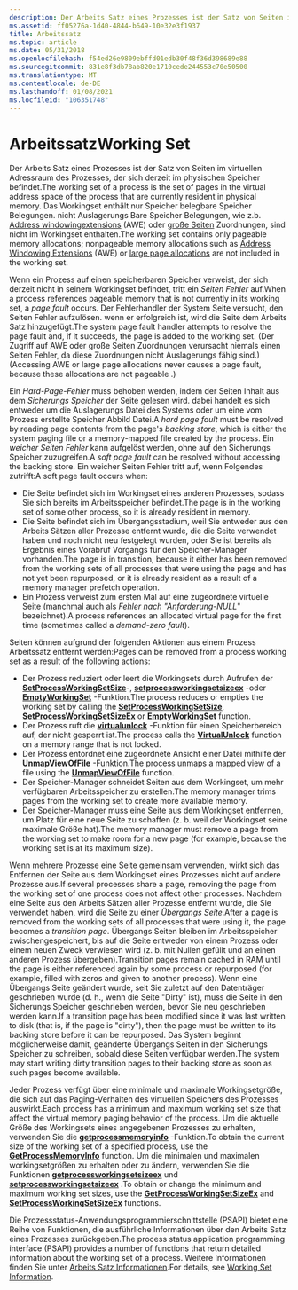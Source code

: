 ```yaml
---
description: Der Arbeits Satz eines Prozesses ist der Satz von Seiten im virtuellen Adressraum des Prozesses, der sich derzeit im physischen Speicher befindet.
ms.assetid: ff05276a-1d40-4844-b649-10e32e3f1937
title: Arbeitssatz
ms.topic: article
ms.date: 05/31/2018
ms.openlocfilehash: f54ed26e9809ebffd01edb30f48f36d398689e88
ms.sourcegitcommit: 831e8f3db78ab820e1710cede244553c70e50500
ms.translationtype: MT
ms.contentlocale: de-DE
ms.lasthandoff: 01/08/2021
ms.locfileid: "106351748"
---
```

# <a name="working-set"></a><span data-ttu-id="6e707-103">Arbeitssatz</span><span class="sxs-lookup"><span data-stu-id="6e707-103">Working Set</span></span>

<span data-ttu-id="6e707-104">Der Arbeits Satz eines Prozesses ist der Satz von Seiten im virtuellen Adressraum des Prozesses, der sich derzeit im physischen Speicher befindet.</span><span class="sxs-lookup"><span data-stu-id="6e707-104">The working set of a process is the set of pages in the virtual address space of the process that are currently resident in physical memory.</span></span> <span data-ttu-id="6e707-105">Das Workingset enthält nur Speicher belegbare Speicher Belegungen. nicht Auslagerungs Bare Speicher Belegungen, wie z.b. [Address windowingextensions](address-windowing-extensions.md) (AWE) oder [große Seiten](large-page-support.md) Zuordnungen, sind nicht im Workingset enthalten.</span><span class="sxs-lookup"><span data-stu-id="6e707-105">The working set contains only pageable memory allocations; nonpageable memory allocations such as [Address Windowing Extensions](address-windowing-extensions.md) (AWE) or [large page allocations](large-page-support.md) are not included in the working set.</span></span>

<span data-ttu-id="6e707-106">Wenn ein Prozess auf einen speicherbaren Speicher verweist, der sich derzeit nicht in seinem Workingset befindet, tritt ein *Seiten Fehler* auf.</span><span class="sxs-lookup"><span data-stu-id="6e707-106">When a process references pageable memory that is not currently in its working set, a *page fault* occurs.</span></span> <span data-ttu-id="6e707-107">Der Fehlerhandler der System Seite versucht, den Seiten Fehler aufzulösen. wenn er erfolgreich ist, wird die Seite dem Arbeits Satz hinzugefügt.</span><span class="sxs-lookup"><span data-stu-id="6e707-107">The system page fault handler attempts to resolve the page fault and, if it succeeds, the page is added to the working set.</span></span> <span data-ttu-id="6e707-108">(Der Zugriff auf AWE oder große Seiten Zuordnungen verursacht niemals einen Seiten Fehler, da diese Zuordnungen nicht Auslagerungs fähig sind.)</span><span class="sxs-lookup"><span data-stu-id="6e707-108">(Accessing AWE or large page allocations never causes a page fault, because these allocations are not pageable .)</span></span>

<span data-ttu-id="6e707-109">Ein *Hard-Page-Fehler* muss behoben werden, indem der Seiten Inhalt aus dem *Sicherungs Speicher* der Seite gelesen wird. dabei handelt es sich entweder um die Auslagerungs Datei des Systems oder um eine vom Prozess erstellte Speicher Abbild Datei.</span><span class="sxs-lookup"><span data-stu-id="6e707-109">A *hard page fault* must be resolved by reading page contents from the page's *backing store*, which is either the system paging file or a memory-mapped file created by the process.</span></span> <span data-ttu-id="6e707-110">Ein *weicher Seiten Fehler* kann aufgelöst werden, ohne auf den Sicherungs Speicher zuzugreifen.</span><span class="sxs-lookup"><span data-stu-id="6e707-110">A *soft page fault* can be resolved without accessing the backing store.</span></span> <span data-ttu-id="6e707-111">Ein weicher Seiten Fehler tritt auf, wenn Folgendes zutrifft:</span><span class="sxs-lookup"><span data-stu-id="6e707-111">A soft page fault occurs when:</span></span>

-   <span data-ttu-id="6e707-112">Die Seite befindet sich im Workingset eines anderen Prozesses, sodass Sie sich bereits im Arbeitsspeicher befindet.</span><span class="sxs-lookup"><span data-stu-id="6e707-112">The page is in the working set of some other process, so it is already resident in memory.</span></span>
-   <span data-ttu-id="6e707-113">Die Seite befindet sich im Übergangsstadium, weil Sie entweder aus den Arbeits Sätzen aller Prozesse entfernt wurde, die die Seite verwendet haben und noch nicht neu festgelegt wurden, oder Sie ist bereits als Ergebnis eines Vorabruf Vorgangs für den Speicher-Manager vorhanden.</span><span class="sxs-lookup"><span data-stu-id="6e707-113">The page is in transition, because it either has been removed from the working sets of all processes that were using the page and has not yet been repurposed, or it is already resident as a result of a memory manager prefetch operation.</span></span>
-   <span data-ttu-id="6e707-114">Ein Prozess verweist zum ersten Mal auf eine zugeordnete virtuelle Seite (manchmal auch als *Fehler nach "Anforderung-NULL*" bezeichnet).</span><span class="sxs-lookup"><span data-stu-id="6e707-114">A process references an allocated virtual page for the first time (sometimes called a *demand-zero fault*).</span></span>

<span data-ttu-id="6e707-115">Seiten können aufgrund der folgenden Aktionen aus einem Prozess Arbeitssatz entfernt werden:</span><span class="sxs-lookup"><span data-stu-id="6e707-115">Pages can be removed from a process working set as a result of the following actions:</span></span>

-   <span data-ttu-id="6e707-116">Der Prozess reduziert oder leert die Workingsets durch Aufrufen der [**SetProcessWorkingSetSize**](/windows/win32/api/winbase/nf-winbase-setprocessworkingsetsize)-, [**setprocessworkingsetsizeex**](/windows/win32/api/memoryapi/nf-memoryapi-setprocessworkingsetsizeex) -oder [**EmptyWorkingSet**](/windows/win32/api/psapi/nf-psapi-emptyworkingset) -Funktion.</span><span class="sxs-lookup"><span data-stu-id="6e707-116">The process reduces or empties the working set by calling the [**SetProcessWorkingSetSize**](/windows/win32/api/winbase/nf-winbase-setprocessworkingsetsize), [**SetProcessWorkingSetSizeEx**](/windows/win32/api/memoryapi/nf-memoryapi-setprocessworkingsetsizeex) or [**EmptyWorkingSet**](/windows/win32/api/psapi/nf-psapi-emptyworkingset) function.</span></span>
-   <span data-ttu-id="6e707-117">Der Prozess ruft die [**virtualunlock**](/windows/win32/api/memoryapi/nf-memoryapi-virtualunlock) -Funktion für einen Speicherbereich auf, der nicht gesperrt ist.</span><span class="sxs-lookup"><span data-stu-id="6e707-117">The process calls the [**VirtualUnlock**](/windows/win32/api/memoryapi/nf-memoryapi-virtualunlock) function on a memory range that is not locked.</span></span>
-   <span data-ttu-id="6e707-118">Der Prozess entordnet eine zugeordnete Ansicht einer Datei mithilfe der [**UnmapViewOfFile**](/windows/win32/api/memoryapi/nf-memoryapi-unmapviewoffile) -Funktion.</span><span class="sxs-lookup"><span data-stu-id="6e707-118">The process unmaps a mapped view of a file using the [**UnmapViewOfFile**](/windows/win32/api/memoryapi/nf-memoryapi-unmapviewoffile) function.</span></span>
-   <span data-ttu-id="6e707-119">Der Speicher-Manager schneidet Seiten aus dem Workingset, um mehr verfügbaren Arbeitsspeicher zu erstellen.</span><span class="sxs-lookup"><span data-stu-id="6e707-119">The memory manager trims pages from the working set to create more available memory.</span></span>
-   <span data-ttu-id="6e707-120">Der Speicher-Manager muss eine Seite aus dem Workingset entfernen, um Platz für eine neue Seite zu schaffen (z. b. weil der Workingset seine maximale Größe hat).</span><span class="sxs-lookup"><span data-stu-id="6e707-120">The memory manager must remove a page from the working set to make room for a new page (for example, because the working set is at its maximum size).</span></span>

<span data-ttu-id="6e707-121">Wenn mehrere Prozesse eine Seite gemeinsam verwenden, wirkt sich das Entfernen der Seite aus dem Workingset eines Prozesses nicht auf andere Prozesse aus.</span><span class="sxs-lookup"><span data-stu-id="6e707-121">If several processes share a page, removing the page from the working set of one process does not affect other processes.</span></span> <span data-ttu-id="6e707-122">Nachdem eine Seite aus den Arbeits Sätzen aller Prozesse entfernt wurde, die Sie verwendet haben, wird die Seite zu einer *Übergangs Seite*.</span><span class="sxs-lookup"><span data-stu-id="6e707-122">After a page is removed from the working sets of all processes that were using it, the page becomes a *transition page*.</span></span> <span data-ttu-id="6e707-123">Übergangs Seiten bleiben im Arbeitsspeicher zwischengespeichert, bis auf die Seite entweder von einem Prozess oder einem neuen Zweck verwiesen wird (z. b. mit Nullen gefüllt und an einen anderen Prozess übergeben).</span><span class="sxs-lookup"><span data-stu-id="6e707-123">Transition pages remain cached in RAM until the page is either referenced again by some process or repurposed (for example, filled with zeros and given to another process).</span></span> <span data-ttu-id="6e707-124">Wenn eine Übergangs Seite geändert wurde, seit Sie zuletzt auf den Datenträger geschrieben wurde (d. h., wenn die Seite "Dirty" ist), muss die Seite in den Sicherungs Speicher geschrieben werden, bevor Sie neu geschrieben werden kann.</span><span class="sxs-lookup"><span data-stu-id="6e707-124">If a transition page has been modified since it was last written to disk (that is, if the page is "dirty"), then the page must be written to its backing store before it can be repurposed.</span></span> <span data-ttu-id="6e707-125">Das System beginnt möglicherweise damit, geänderte Übergangs Seiten in den Sicherungs Speicher zu schreiben, sobald diese Seiten verfügbar werden.</span><span class="sxs-lookup"><span data-stu-id="6e707-125">The system may start writing dirty transition pages to their backing store as soon as such pages become available.</span></span>

<span data-ttu-id="6e707-126">Jeder Prozess verfügt über eine minimale und maximale Workingsetgröße, die sich auf das Paging-Verhalten des virtuellen Speichers des Prozesses auswirkt.</span><span class="sxs-lookup"><span data-stu-id="6e707-126">Each process has a minimum and maximum working set size that affect the virtual memory paging behavior of the process.</span></span> <span data-ttu-id="6e707-127">Um die aktuelle Größe des Workingsets eines angegebenen Prozesses zu erhalten, verwenden Sie die [**getprocessmemoryinfo**](/windows/win32/api/psapi/nf-psapi-getprocessmemoryinfo) -Funktion.</span><span class="sxs-lookup"><span data-stu-id="6e707-127">To obtain the current size of the working set of a specified process, use the [**GetProcessMemoryInfo**](/windows/win32/api/psapi/nf-psapi-getprocessmemoryinfo) function.</span></span> <span data-ttu-id="6e707-128">Um die minimalen und maximalen workingsetgrößen zu erhalten oder zu ändern, verwenden Sie die Funktionen [**getprocessworkingsetsizeex**](/windows/win32/api/memoryapi/nf-memoryapi-getprocessworkingsetsizeex) und [**setprocessworkingsetsizeex**](/windows/win32/api/memoryapi/nf-memoryapi-setprocessworkingsetsizeex) .</span><span class="sxs-lookup"><span data-stu-id="6e707-128">To obtain or change the minimum and maximum working set sizes, use the [**GetProcessWorkingSetSizeEx**](/windows/win32/api/memoryapi/nf-memoryapi-getprocessworkingsetsizeex) and [**SetProcessWorkingSetSizeEx**](/windows/win32/api/memoryapi/nf-memoryapi-setprocessworkingsetsizeex) functions.</span></span>

<span data-ttu-id="6e707-129">Die Prozessstatus-Anwendungsprogrammierschnittstelle (PSAPI) bietet eine Reihe von Funktionen, die ausführliche Informationen über den Arbeits Satz eines Prozesses zurückgeben.</span><span class="sxs-lookup"><span data-stu-id="6e707-129">The process status application programming interface (PSAPI) provides a number of functions that return detailed information about the working set of a process.</span></span> <span data-ttu-id="6e707-130">Weitere Informationen finden Sie unter [Arbeits Satz Informationen](../psapi/working-set-information.md).</span><span class="sxs-lookup"><span data-stu-id="6e707-130">For details, see [Working Set Information](../psapi/working-set-information.md).</span></span>

 

 

